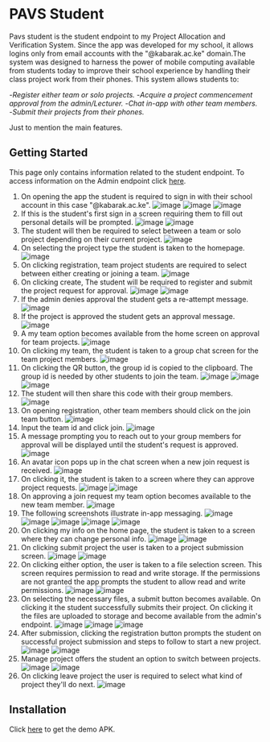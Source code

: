 # PAVS Student
Pavs student is the student endpoint to my Project Allocation and Verification System. Since the app was developed for my school, it allows logins only from email accounts with the "@kabarak.ac.ke" domain.The system was designed to harness the power of mobile computing available from students today to improve their school experience by handling their class project work from their phones. This system allows students to:

-_Register either team or solo projects._
-_Acquire a project commencement approval from the admin/Lecturer._
-_Chat in-app with other team members._
-_Submit their projects from their phones._

Just to mention the main features.

## Getting Started
This page only contains information related to the student endpoint. To access information on the Admin endpoint click [here](https://github.com/Mugambi-Ian/Pavs-Admin).

1. On opening the app the student is required to sign in with their school account in this case "@kabarak.ac.ke".
![image](https://github.com/Mugambi-Ian/Pavs-Student/raw/master/ScreenShot/ssps01.jpg)
![image](https://github.com/Mugambi-Ian/Pavs-Student/raw/master/ScreenShot/ssps02.jpg)
![image](https://github.com/Mugambi-Ian/Pavs-Student/raw/master/ScreenShot/ssps03.jpg)
2. If this is the student's first sign in a screen requiring them to fill out personal details will be prompted.
![image](https://github.com/Mugambi-Ian/Pavs-Student/raw/master/ScreenShot/ssps04.jpg)
![image](https://github.com/Mugambi-Ian/Pavs-Student/raw/master/ScreenShot/ssps05.jpg)
3. The student will then be required to select between a team or solo project depending on their current project.
![image](https://github.com/Mugambi-Ian/Pavs-Student/raw/master/ScreenShot/ssps06.jpg)
4. On selecting the project type the student is taken to the homepage.
![image](https://github.com/Mugambi-Ian/Pavs-Student/raw/master/ScreenShot/ssps07.jpg)
5. On clicking registration, team project students are required to select between either creating or joining a team.
![image](https://github.com/Mugambi-Ian/Pavs-Student/raw/master/ScreenShot/ssps08.jpg)
6. On clicking create, The student will be required to register and submit the project request for approval.
![image](https://github.com/Mugambi-Ian/Pavs-Student/raw/master/ScreenShot/ssps09.jpg)
![image](https://github.com/Mugambi-Ian/Pavs-Student/raw/master/ScreenShot/ssps10.jpg)
7. If the admin denies approval the student gets a re-attempt message.  
![image](https://github.com/Mugambi-Ian/Pavs-Student/raw/master/ScreenShot/ssps11.jpg)  
8. If the project is approved the student gets an approval message.  
![image](https://github.com/Mugambi-Ian/Pavs-Student/raw/master/ScreenShot/ssps12.jpg)
9. A my team option becomes available from the home screen on approval for team projects.
![image](https://github.com/Mugambi-Ian/Pavs-Student/raw/master/ScreenShot/ssps13.jpg)
10. On clicking my team, the student is taken to a group chat screen for the team project members.
![image](https://github.com/Mugambi-Ian/Pavs-Student/raw/master/ScreenShot/ssps14.jpg)
11. On clicking the QR button, the group id is copied to the clipboard. The group id is needed by other students to join the team.
![image](https://github.com/Mugambi-Ian/Pavs-Student/raw/master/ScreenShot/ssps16.jpg)
![image](https://github.com/Mugambi-Ian/Pavs-Student/raw/master/ScreenShot/ssps17.jpg)
![image](https://github.com/Mugambi-Ian/Pavs-Student/raw/master/ScreenShot/ssps18.jpg)
12. The student will then share this code with their group members.
![image](https://github.com/Mugambi-Ian/Pavs-Student/raw/master/ScreenShot/ssps19.jpg)
13. On opening registration, other team members should click on the join team button.
![image](https://github.com/Mugambi-Ian/Pavs-Student/raw/master/ScreenShot/ssps20.jpg)
14. Input the team id and click join.
![image](https://github.com/Mugambi-Ian/Pavs-Student/raw/master/ScreenShot/ssps21.jpg)
15. A message prompting you to reach out to your group members for approval will be displayed until the student's request is approved.
![image](https://github.com/Mugambi-Ian/Pavs-Student/raw/master/ScreenShot/ssps22.jpg)
16. An avatar icon pops up in the chat screen when a new join request is received.
![image](https://github.com/Mugambi-Ian/Pavs-Student/raw/master/ScreenShot/ssps23.jpg)
17. On clicking it, the student is taken to a screen where they can approve project requests.
![image](https://github.com/Mugambi-Ian/Pavs-Student/raw/master/ScreenShot/ssps24.jpg)
![image](https://github.com/Mugambi-Ian/Pavs-Student/raw/master/ScreenShot/ssps25.jpg)
18. On approving a join request my team option becomes available to the new team member.
![image](https://github.com/Mugambi-Ian/Pavs-Student/raw/master/ScreenShot/ssps27.jpg)
19. The following screenshots illustrate in-app messaging.
![image](https://github.com/Mugambi-Ian/Pavs-Student/raw/master/ScreenShot/ssps28.jpg)
![image](https://github.com/Mugambi-Ian/Pavs-Student/raw/master/ScreenShot/ssps29.jpg)
![image](https://github.com/Mugambi-Ian/Pavs-Student/raw/master/ScreenShot/ssps32.jpg)
![image](https://github.com/Mugambi-Ian/Pavs-Student/raw/master/ScreenShot/ssps30.jpg)
![image](https://github.com/Mugambi-Ian/Pavs-Student/raw/master/ScreenShot/ssps31.jpg)
20. On clicking my info on the home page, the student is taken to a screen where they can change personal info.
![image](https://github.com/Mugambi-Ian/Pavs-Student/raw/master/ScreenShot/ssps39.jpg)
![image](https://github.com/Mugambi-Ian/Pavs-Student/raw/master/ScreenShot/ssps40.jpg)
21. On clicking submit project the user is taken to a project submission screen.
![image](https://github.com/Mugambi-Ian/Pavs-Student/raw/master/ScreenShot/ssps32.jpg)
![image](https://github.com/Mugambi-Ian/Pavs-Student/raw/master/ScreenShot/ssps33.jpg)
22. On clicking either option, the user is taken to a file selection screen. This screen requires permission to read and write storage. If the permissions are not granted the app prompts the student to allow read and write permissions.
![image](https://github.com/Mugambi-Ian/Pavs-Student/raw/master/ScreenShot/ssps34.jpg)
![image](https://github.com/Mugambi-Ian/Pavs-Student/raw/master/ScreenShot/ssps35.jpg)
23. On selecting the necessary files, a submit button becomes available. On clicking it the student successfully submits their project. On clicking it the files are uploaded to storage and become available from the admin's endpoint.
![image](https://github.com/Mugambi-Ian/Pavs-Student/raw/master/ScreenShot/ssps35_0.jpg)
![image](https://github.com/Mugambi-Ian/Pavs-Student/raw/master/ScreenShot/ssps36.jpg)
![image](https://github.com/Mugambi-Ian/Pavs-Student/raw/master/ScreenShot/ssps37.jpg)
25. After submission, clicking the registration button prompts the student on successful project submission and steps to follow to start a new project.
![image](https://github.com/Mugambi-Ian/Pavs-Student/raw/master/ScreenShot/ssps37.jpg)
![image](https://github.com/Mugambi-Ian/Pavs-Student/raw/master/ScreenShot/ssps38.jpg)
26. Manage project offers the student an option to switch between projects.
![image](https://github.com/Mugambi-Ian/Pavs-Student/raw/master/ScreenShot/ssps41.jpg)
![image](https://github.com/Mugambi-Ian/Pavs-Student/raw/master/ScreenShot/ssps42.jpg)
27. On clicking leave project the user is required to select what kind of project they'll do next.
![image](https://github.com/Mugambi-Ian/Pavs-Student/raw/master/ScreenShot/ssps43.jpg)

## Installation
Click [here](https://drive.google.com/uc?export=view&id=1TECqnfCasNWVrZ-Pd-UxQKYnh-efRf-n) to get the demo APK.
